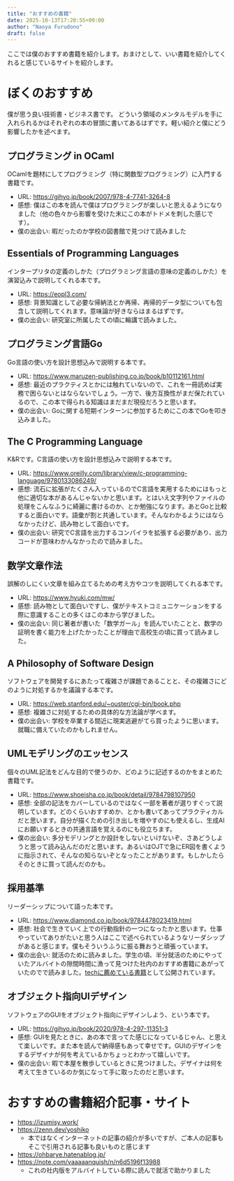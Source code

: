 ```yaml
---
title: "おすすめの書籍"
date: 2025-10-13T17:20:55+09:00
author: "Naoya Furudono"
draft: false
---
```


ここでは僕のおすすめ書籍を紹介します。おまけとして、いい書籍を紹介してくれると感じているサイトを紹介します。

# ぼくのおすすめ

僕が思う良い技術書・ビジネス書です。
どういう領域のメンタルモデルを手に入れられるかはそれぞれの本の冒頭に書いてあるはずです。軽い紹介と僕にどう影響したかを述べます。

## プログラミング in OCaml

OCamlを題材にしてプログラミング（特に関数型プログラミング）に入門する書籍です。

- URL: <https://gihyo.jp/book/2007/978-4-7741-3264-8>
- 感想: 僕はこの本を読んで僕はプログラミングが楽しいと思えるようになりました（他の色々から影響を受けた末にこの本がトドメを刺した感じです）。
- 僕の出会い: 暇だったのか学校の図書館で見つけて読みました

## Essentials of Programming Languages

インタープリタの定義のしかた（プログラミング言語の意味の定義のしかた）を演習込みで説明してくれる本です。

- URL: <https://eopl3.com/>
- 感想: 背景知識として必要な帰納法とか再帰、再帰的データ型についても包含して説明してくれます。意味論が好きならはまるはずです。
- 僕の出会い: 研究室に所属したての頃に輪講で読みました。

## プログラミング言語Go

Go言語の使い方を設計思想込みで説明する本です。

- URL: <https://www.maruzen-publishing.co.jp/book/b10112161.html>
- 感想: 最近のプラクティスとかには触れていないので、これを一冊読めば実務で困らないとはならないでしょう。一方で、後方互換性がまだ保たれているので、この本で得られる知識はまだまだ現役だろうと思います。
- 僕の出会い: Goに関する短期インターンに参加するためにこの本でGoを叩き込みました。

## The C Programming Language

K&Rです。C言語の使い方を設計思想込みで説明する本です。

- URL: <https://www.oreilly.com/library/view/c-programming-language/9780133086249/>
- 感想: 流石に拡張がたくさん入っているのでC言語を実用するためにはもっと他に適切な本があるんじゃないかと思います。とはいえ文字列やファイルの処理をこんなふうに綺麗に書けるのか、とか勉強になります。あとGoと比較すると面白いです。語彙が割と共通しています。そんなわかるようにはならなかったけど、読み物として面白いです。
- 僕の出会い: 研究でC言語を出力するコンパイラを拡張する必要があり、出力コードが意味わかんなかったので読みました。

## 数学文章作法

誤解のしにくい文章を組み立てるための考え方やコツを説明してくれる本です。

- URL: <https://www.hyuki.com/mw/>
- 感想: 読み物として面白いですし、僕がテキストコミュニケーションをする際に意識することの多くはこの本から学びました。
- 僕の出会い: 同じ著者が書いた「数学ガール」を読んでいたことと、数学の証明を書く能力を上げたかったことが理由で高校生の頃に買って読みました。

## A Philosophy of Software Design

ソフトウェアを開発するにあたって複雑さが課題であることと、その複雑さにどのように対処するかを議論する本です。

- URL: <https://web.stanford.edu/~ouster/cgi-bin/book.php>
- 感想: 複雑さに対処するための具体的な方法論が学べます。
- 僕の出会い: 学校を卒業する間近に現実逃避がてら買ったように思います。就職に備えていたのかもしれません。

## UMLモデリングのエッセンス

個々のUML記法をどんな目的で使うのか、どのように記述するのかをまとめた書籍です。

- URL: <https://www.shoeisha.co.jp/book/detail/9784798107950>
- 感想: 全部の記法をカバーしているのではなく一部を著者が選りすぐって説明しています。どのくらいおすすめか、とかも書いてあってプラクティカルだと思います。自分が描くための引き出しを増やすのにも使えるし、生成AIにお願いするときの共通言語を覚えるのにも役立ちます。
- 僕の出会い: 多分モデリングとか設計をしないといけないぞ、さあどうしようと思って読み込んだのだと思います。あるいはOJTで急にER図を書くように指示されて、そんなの知らないぞとなったことがあります。もしかしたらそのときに買って読んだのかも。

## 採用基準

リーダーシップについて語った本です。

- URL: <https://www.diamond.co.jp/book/9784478023419.html>
- 感想: 社会で生きていく上での行動指針の一つになったかと思います。仕事やっていてありがたいと思う人はここで述べられているようなリーダシップがあると感じます。僕もそういうふうに振る舞おうと頑張っています。
- 僕の出会い: 就活のために読みました。学生の頃、半分就活のためにやっていたアルバイトの隙間時間に漁って見つけた社内のおすすめ書籍にあがっていたのでで読みました。[techに薦めている書籍](https://note.com/vaaaaanquish/n/n6d5196f13988)として公開されています。

## オブジェクト指向UIデザイン

ソフトウェアのGUIをオブジェクト指向にデザインしよう、という本です。

- URL: <https://gihyo.jp/book/2020/978-4-297-11351-3>
- 感想: GUIを見たときに、あの本で言ってた感じになっているじゃん、と思えて楽しいです。また本を読んで納得感もあって幸せです。GUIのデザインをするデザイナが何を考えているかちょっとわかって嬉しいです。
- 僕の出会い: 暇で本屋を散歩しているときに見つけました。デザイナは何を考えて生きているのか気になって手に取ったのだと思います。

# おすすめの書籍紹介記事・サイト

- https://izumisy.work/
- https://zenn.dev/yoshiko
  - 本ではなくインターネットの記事の紹介が多いですが、ご本人の記事もそこで引用される記事も良いものと感じます
- https://ohbarye.hatenablog.jp/
- https://note.com/vaaaaanquish/n/n6d5196f13988
  - これの社内版をアルバイトしている際に読んで就活で助かりました
